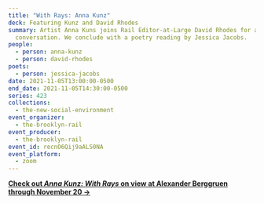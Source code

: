 ```yaml
---
title: "With Rays: Anna Kunz"
deck: Featuring Kunz and David Rhodes
summary: Artist Anna Kuns joins Rail Editor-at-Large David Rhodes for a
  conversation. We conclude with a poetry reading by Jessica Jacobs.
people:
  - person: anna-kunz
  - person: david-rhodes
poets:
  - person: jessica-jacobs
date: 2021-11-05T13:00:00-0500
end_date: 2021-11-05T14:30:00-0500
series: 423
collections:
  - the-new-social-environment
event_organizer:
  - the-brooklyn-rail
event_producer:
  - the-brooklyn-rail
event_id: recnO6Qij9aALS0NA
event_platform:
  - zoom
---
```

**[Check out *Anna Kunz: With Rays* on view at Alexander Berggruen through November 20 →](https://alexanderberggruen.com/exhibitions/anna-kunz-with-rays/)**